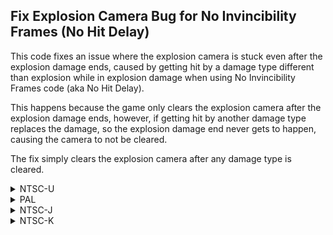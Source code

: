 ## Fix Explosion Camera Bug for No Invincibility Frames (No Hit Delay)

This code fixes an issue where the explosion camera is stuck even after the explosion damage ends, caused by getting hit by a damage type different than explosion while in explosion damage when using No Invincibility Frames code (aka No Hit Delay).

This happens because the game only clears the explosion camera after the explosion damage ends, however, if getting hit by another damage type replaces the damage, so the explosion damage end never gets to happen, causing the camera to not be cleared.

The fix simply clears the explosion camera after any damage type is cleared. 

<details>
<summary>NTSC-U</summary>

```powerpc
C256313C 00000005
807F0000 80630024
2C030000 41820010
A0830334 5484003C
B0830334 3860FFFF
60000000 00000000
```
</details>

<details>
<summary>PAL</summary>

```powerpc
	
Fix Explosion Camera Bug for No Invincibility Frames (No Hit Delay) [Ro]

This code fixes an issue where the explosion camera is stuck even after the explosion damage ends, caused by getting hit by a damage type different than explosion while in explosion damage when using No Invincibility Frames code (aka No Hit Delay).

This happens because the game only clears the explosion camera after the explosion damage ends, however, if getting hit by another damage type replaces the damage, so the explosion damage end never gets to happen, causing the camera to not be cleared.

The fix simply clears the explosion camera after any damage type is cleared. 

NTSC-U
C256313C 00000005
807F0000 80630024
2C030000 41820010
A0830334 5484003C
B0830334 3860FFFF
60000000 00000000

PAL
C25674BC 00000005
807F0000 80630024
2C030000 41820010
A0830334 5484003C
B0830334 3860FFFF
60000000 00000000
```
</details>

<details>
<summary>NTSC-J</summary>

```powerpc
C2566E3C 00000005
807F0000 80630024
2C030000 41820010
A0830334 5484003C
B0830334 3860FFFF
60000000 00000000
```
</details>

<details>
<summary>NTSC-K</summary>

```powerpc
C2555514 00000005
807F0000 80630024
2C030000 41820010
A0830334 5484003C
B0830334 3860FFFF
60000000 00000000
```
</details>